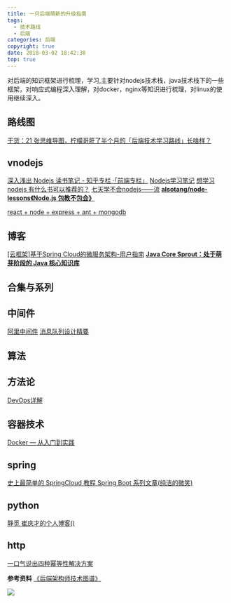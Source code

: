 ```yaml
---
title: 一只后端萌新的升级指南
tags:
  - 技术路线
  - 后端
categories: 后端
copyright: true
date: 2018-03-02 18:42:38
top: true
---
```


对后端的知识框架进行梳理，学习,主要针对nodejs技术栈，java技术栈下的一些框架，对响应式编程深入理解，对docker，nginx等知识进行梳理，对linux的使用继续深入。
<!--more-->
## 路线图
[干货：21 张思维导图，柠檬哥肝了半个月的「后端技术学习路线」长啥样？](https://mp.weixin.qq.com/s/tR8FubbsXnZNiIc8F94zCw)

## vnodejs
[深入浅出 Nodejs 读书笔记 - 知乎专栏 ·「前端专栏」](https://juejin.im/entry/58ce8d5344d9040068409a2c)
[Nodejs学习笔记](https://github.com/chyingp/nodejs-learning-guide)
[想学习nodejs 有什么书可以推荐的？](https://www.zhihu.com/question/37361915)
[七天学不会nodejs——流](https://juejin.im/post/5b54a7f95188251afc257dac)
**[alsotang/node-lessons《Node.js 包教不包会》](https://github.com/alsotang/node-lessons)**

[react + node + express + ant + mongodb ](https://juejin.im/post/5bf60810f265da6124151529)

## 博客
[[云框架]基于Spring Cloud的微服务架构-用户指南](https://github.com/cloudframeworks-springcloud/user-guide-springcloud)
**[Java Core Sprout：处于萌芽阶段的 Java 核心知识库](https://github.com/crossoverJie/JCSprout)**

## 合集与系列

## 中间件
[阿里中间件](https://www.cnkirito.moe/)
[消息队列设计精要](https://tech.meituan.com/2016/07/01/mq-design.html?spm=ata.13261165.0.0.53e2229bwdOS4i)

## 算法

## 方法论
[DevOps详解](http://www.infoq.com/cn/articles/detail-analysis-of-devops/)

## 容器技术
[Docker — 从入门到实践](https://docker_practice.gitee.io/)

## spring
[史上最简单的 SpringCloud 教程 ](https://blog.csdn.net/forezp/article/details/70148833)
[Spring Boot 系列文章(纯洁的微笑)](http://www.ityouknow.com/spring-boot.html)


## python
[静觅 崔庆才的个人博客()](https://cuiqingcai.com/)

## http
[一口气说出四种幂等性解决方案](https://mp.weixin.qq.com/s/koBL1cVBy2bWgmKn07Ff6g)

**参考资料**
[《后端架构师技术图谱》](https://github.com/xingshaocheng/architect-awesome/blob/master/README.md)

![](http://static.zhyjor.com/wexin.png)
